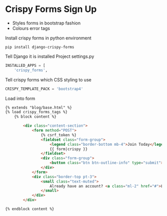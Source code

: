 # Crispy Forms Sign Up

- Styles forms in bootstrap fashion
- Colours error tags

Install crispy forms in python environment

```
pip install django-crispy-forms
```

Tell Django it is installed
Project settings.py

```python
INSTALLED_APPS = [
    'crispy_forms',
```

Tell crispy forms which CSS styling to use

```python
CRISPY_TEMPLATE_PACK = 'bootstrap4'
```

Load into form

```html
{% extends "blog/base.html" %}
{% load crispy_forms_tags %}
    {% block content %}

        <div class="content-section">
            <form method="POST">
                {% csrf_token %}
                <fieldset class="form-group">
                    <legend class="border-bottom mb-4">Join Today</legend>
                    {{ form|crispy }}
                </fieldset>
                <div class="form-group">
                    <button class="btn btn-outline-info" type="submit"> Sign Up</button>
                </div>
            </form>
            <div class="border-top pt-3">
                <small class="text-muted">
                    Already have an account? <a class="ml-2" href="#">Log in</a>
                </small>
            </div>
        </div>

{% endblock content %}

```
